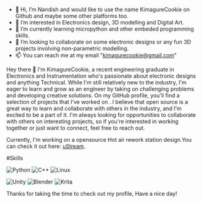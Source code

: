 - 👋 Hi, I’m Nandish and would like to use the name KimagureCookie on Github and maybe some other platforms too.
- 👀 I’m interested in Electronics design, 3D modelling and Digital Art.
- 🌱 I’m currently learning micropython and other embeded programming skills. 
- 💞️ I’m looking to collaborate on some electronic designs or any fun 3D projects involving non-parametric modelling.
- 📫 You can reach me at my email "kimagurecookie@gmail.com"


Hey there 👋
I'm KimagureCookie, a recent engineering graduate in Electronics and Instrumentation who's passionate about electronic designs and anything Technical. While I'm still relatively new to the industry, I'm eager to learn and grow as an engineer by taking on challenging problems and developing creative solutions.
On my GitHub profile, you'll find a selection of projects that I've worked on . I believe that open source is a great way to learn and collaborate with others in the industry, and I'm excited to be a part of it.
I'm always looking for opportunities to collaborate with others on interesting projects, so if you're interested in working together or just want to connect, feel free to reach out.

Currently, I'm working on a opensource Hot air rework station design.You can check it out here: [uStream](https://github.com/KimagureCookie/uStream). 

#Skills

![Python](https://img.shields.io/badge/-Python-3776AB?logo=python&logoColor=white&style=flat-square)
![C++](https://img.shields.io/badge/c++-%2300599C.svg?style=for-the-badge&logo=c%2B%2B&logoColor=white)
![Linux](https://img.shields.io/badge/Linux-FCC624?style=for-the-badge&logo=linux&logoColor=black)


![Unity](https://img.shields.io/badge/unity-%23000000.svg?style=for-the-badge&logo=unity&logoColor=white)
![Blender](https://img.shields.io/badge/blender-%23F5792A.svg?style=for-the-badge&logo=blender&logoColor=white)
![Krita](https://img.shields.io/badge/Krita-203759?style=for-the-badge&logo=krita&logoColor=EEF37B)


Thanks for taking the time to check out my profile, Have a nice day!


